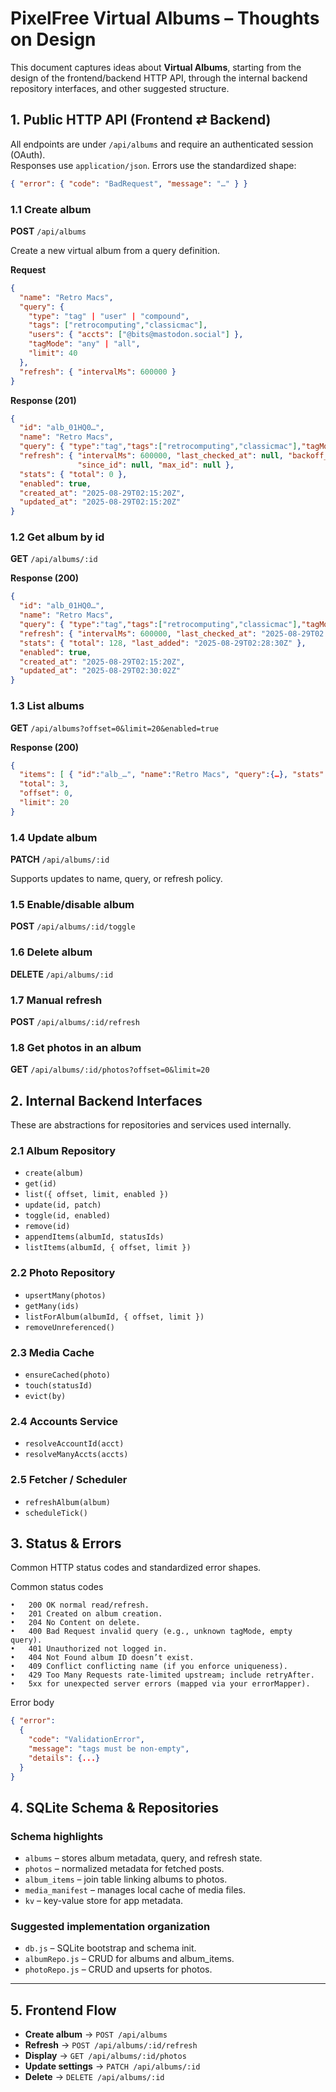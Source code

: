 # PixelFree Virtual Albums – Thoughts on Design

This document captures ideas about **Virtual Albums**, starting from the design of the frontend/backend HTTP API, through the internal backend repository interfaces, and other suggested structure.


## 1. Public HTTP API (Frontend ⇄ Backend)

All endpoints are under `/api/albums` and require an authenticated session (OAuth).  
Responses use `application/json`. Errors use the standardized shape:

```json
{ "error": { "code": "BadRequest", "message": "…" } }
```

### 1.1 Create album
**POST** `/api/albums`

Create a new virtual album from a query definition.

**Request**

```json
{
  "name": "Retro Macs",
  "query": {
    "type": "tag" | "user" | "compound",
    "tags": ["retrocomputing","classicmac"],
    "users": { "accts": ["@bits@mastodon.social"] },
    "tagMode": "any" | "all",
    "limit": 40
  },
  "refresh": { "intervalMs": 600000 }
}
```

**Response (201)**

```json
{
  "id": "alb_01HQ0…",
  "name": "Retro Macs",
  "query": { "type":"tag","tags":["retrocomputing","classicmac"],"tagMode":"all","limit":40 },
  "refresh": { "intervalMs": 600000, "last_checked_at": null, "backoff_until": null,
               "since_id": null, "max_id": null },
  "stats": { "total": 0 },
  "enabled": true,
  "created_at": "2025-08-29T02:15:20Z",
  "updated_at": "2025-08-29T02:15:20Z"
}
```


### 1.2 Get album by id
**GET** `/api/albums/:id`

**Response (200)**

```json
{
  "id": "alb_01HQ0…",
  "name": "Retro Macs",
  "query": { "type":"tag","tags":["retrocomputing","classicmac"],"tagMode":"all","limit":40 },
  "refresh": { "intervalMs": 600000, "last_checked_at": "2025-08-29T02:30:02Z", "since_id": "8569…" },
  "stats": { "total": 128, "last_added": "2025-08-29T02:28:30Z" },
  "enabled": true,
  "created_at": "2025-08-29T02:15:20Z",
  "updated_at": "2025-08-29T02:30:02Z"
}
```


### 1.3 List albums
**GET** `/api/albums?offset=0&limit=20&enabled=true`

**Response (200)**

```json
{
  "items": [ { "id":"alb_…", "name":"Retro Macs", "query":{…}, "stats":{ "total":128 } } ],
  "total": 3,
  "offset": 0,
  "limit": 20
}
```

### 1.4 Update album
**PATCH** `/api/albums/:id`

Supports updates to name, query, or refresh policy.


### 1.5 Enable/disable album
**POST** `/api/albums/:id/toggle`


### 1.6 Delete album
**DELETE** `/api/albums/:id`


### 1.7 Manual refresh
**POST** `/api/albums/:id/refresh`


### 1.8 Get photos in an album
**GET** `/api/albums/:id/photos?offset=0&limit=20`


## 2. Internal Backend Interfaces

These are abstractions for repositories and services used internally.

### 2.1 Album Repository
- `create(album)`
- `get(id)`
- `list({ offset, limit, enabled })`
- `update(id, patch)`
- `toggle(id, enabled)`
- `remove(id)`
- `appendItems(albumId, statusIds)`
- `listItems(albumId, { offset, limit })`

### 2.2 Photo Repository
- `upsertMany(photos)`
- `getMany(ids)`
- `listForAlbum(albumId, { offset, limit })`
- `removeUnreferenced()`

### 2.3 Media Cache
- `ensureCached(photo)`
- `touch(statusId)`
- `evict(by)`

### 2.4 Accounts Service
- `resolveAccountId(acct)`
- `resolveManyAccts(accts)`

### 2.5 Fetcher / Scheduler
- `refreshAlbum(album)`
- `scheduleTick()`



## 3. Status & Errors

Common HTTP status codes and standardized error shapes.

Common status codes

	•	200 OK normal read/refresh.
	•	201 Created on album creation.
	•	204 No Content on delete.
	•	400 Bad Request invalid query (e.g., unknown tagMode, empty query).
	•	401 Unauthorized not logged in.
	•	404 Not Found album ID doesn’t exist.
	•	409 Conflict conflicting name (if you enforce uniqueness).
	•	429 Too Many Requests rate-limited upstream; include retryAfter.
	•	5xx for unexpected server errors (mapped via your errorMapper).

Error body

```json
{ "error":
  {
    "code": "ValidationError",
    "message": "tags must be non-empty",
    "details": {...}
  }
}
```

## 4. SQLite Schema & Repositories

### Schema highlights
- `albums` – stores album metadata, query, and refresh state.
- `photos` – normalized metadata for fetched posts.
- `album_items` – join table linking albums to photos.
- `media_manifest` – manages local cache of media files.
- `kv` – key-value store for app metadata.

### Suggested implementation organization
- `db.js` – SQLite bootstrap and schema init.
- `albumRepo.js` – CRUD for albums and album_items.
- `photoRepo.js` – CRUD and upserts for photos.

---

## 5. Frontend Flow

- **Create album** → `POST /api/albums`
- **Refresh** → `POST /api/albums/:id/refresh`
- **Display** → `GET /api/albums/:id/photos`
- **Update settings** → `PATCH /api/albums/:id`
- **Delete** → `DELETE /api/albums/:id`

